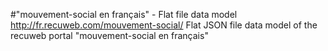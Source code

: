 #"mouvement-social en français" - Flat file data model
http://fr.recuweb.com/mouvement-social/
Flat JSON file data model of the recuweb portal "mouvement-social en français"
